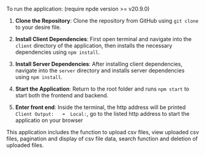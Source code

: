 To run the application:
(require npde version >= v20.9.0)

1. **Clone the Repository**: 
   Clone the repository from GitHub using `git clone` to your desire file.
   
2. **Install Client Dependencies**:
   First open terminal and  navigate into the `client` directory of the application, then installs the necessary dependencies using `npm install`.
   
3. **Install Server Dependencies**:
   After installing client dependencies, navigate into the `server` directory and installs server dependencies using `npm install`.
   
4. **Start the Application**:
   Return to the root folder and runs `npm start` to start both the frontend and backend.

5. **Enter front end**:
   Inside the terminal, the http address will be printed `Client Output:   ➜  Local:`, go to the listed http address to start the applicatio on your browser

This application includes the function to upload csv files, view uploaded csv files, pagination and display of csv file data, search function and deletion of uploaded files.

